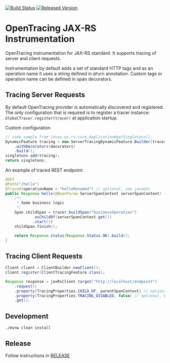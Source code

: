 [![Build Status][ci-img]][ci] [![Released Version][maven-img]][maven]

# OpenTracing JAX-RS Instrumentation

OpenTracing instrumentation for JAX-RS standard. It supports tracing of server and client requests.

Instrumentation by default adds a set of standard HTTP tags and as an operation name it uses a string defined in `@Path` annotation. Custom tags or operation name can be defined in span decorators.

## Tracing Server Requests
By default OpenTracing provider is automatically discovered and registered. The only configuration that is required is to register a tracer instance: `GlobalTracer.register(tracer)` at application startup.

Custom configuration 
```java
// code sample from javax.ws.rs.core.Application#getSingletons();
DynamicFeature tracing = new ServerTracingDynamicFeature.Builder(tracer)
    .withDecorators(decorators)
    .build();
singletons.add(tracing);
return singletons;
```
            
An example of traced REST endpoint:
```java
@GET
@Path("/hello")
@Traced(operationName = "helloRenamed") // optional, see javadoc
public Response hello(@BeanParam ServerSpanContext serverSpanContext) { // optional to get server span context
    /**
     * Some business logic
     */
    Span childSpan = tracer.buildSpan("businessOperation")
            .asChildOf(serverSpanContext.get())
            .start())
    childSpan.finish();

    return Response.status(Response.Status.OK).build();
}
```

## Tracing Client Requests
```java
Client client = ClientBuilder.newClient();
client.register(ClientTracingFeature.class);

Response response = jaxRsClient.target("http://localhost/endpoint")
    .request()
    .property(TracingProperties.CHILD_OF, parentSpanContext) // optional, by default new trace is started
    .property(TracingProperties.TRACING_DISABLED, false) // optional, by default false
    .get();
```

## Development
```shell
./mvnw clean install
```

## Release
Follow instructions in [RELEASE](RELEASE.md)


   [ci-img]: https://travis-ci.org/opentracing-contrib/java-jaxrs.svg?branch=master
   [ci]: https://travis-ci.org/opentracing-contrib/java-jaxrs
   [maven-img]: https://img.shields.io/maven-central/v/io.opentracing.contrib/opentracing-jaxrs2.svg?maxAge=2592000
   [maven]: http://search.maven.org/#search%7Cga%7C1%7Copentracing-jaxrs2
